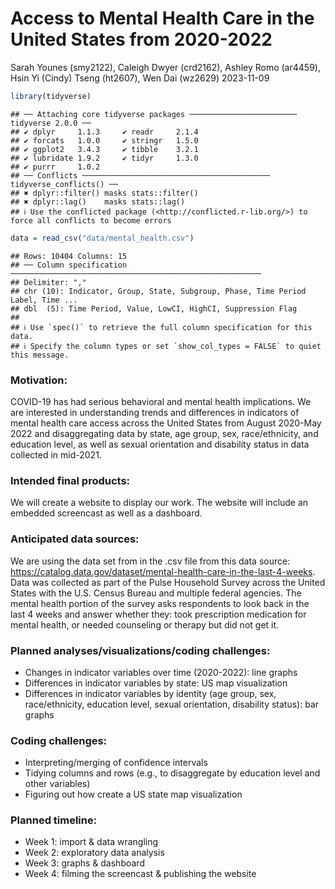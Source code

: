 Access to Mental Health Care in the United States from 2020-2022
================
Sarah Younes (smy2122), Caleigh Dwyer (crd2162), Ashley Romo (ar4459),
Hsin Yi (Cindy) Tseng (ht2607), Wen Dai (wz2629)
2023-11-09

``` r
library(tidyverse)
```

    ## ── Attaching core tidyverse packages ──────────────────────── tidyverse 2.0.0 ──
    ## ✔ dplyr     1.1.3     ✔ readr     2.1.4
    ## ✔ forcats   1.0.0     ✔ stringr   1.5.0
    ## ✔ ggplot2   3.4.3     ✔ tibble    3.2.1
    ## ✔ lubridate 1.9.2     ✔ tidyr     1.3.0
    ## ✔ purrr     1.0.2     
    ## ── Conflicts ────────────────────────────────────────── tidyverse_conflicts() ──
    ## ✖ dplyr::filter() masks stats::filter()
    ## ✖ dplyr::lag()    masks stats::lag()
    ## ℹ Use the conflicted package (<http://conflicted.r-lib.org/>) to force all conflicts to become errors

``` r
data = read_csv("data/mental_health.csv")
```

    ## Rows: 10404 Columns: 15
    ## ── Column specification ────────────────────────────────────────────────────────
    ## Delimiter: ","
    ## chr (10): Indicator, Group, State, Subgroup, Phase, Time Period Label, Time ...
    ## dbl  (5): Time Period, Value, LowCI, HighCI, Suppression Flag
    ## 
    ## ℹ Use `spec()` to retrieve the full column specification for this data.
    ## ℹ Specify the column types or set `show_col_types = FALSE` to quiet this message.

### Motivation:

COVID-19 has had serious behavioral and mental health implications. We
are interested in understanding trends and differences in indicators of
mental health care access across the United States from August 2020-May
2022 and disaggregating data by state, age group, sex, race/ethnicity,
and education level, as well as sexual orientation and disability status
in data collected in mid-2021.

### Intended final products:

We will create a website to display our work. The website will include
an embedded screencast as well as a dashboard.

### Anticipated data sources:

We are using the data set from in the .csv file from this data source:
<https://catalog.data.gov/dataset/mental-health-care-in-the-last-4-weeks>.
Data was collected as part of the Pulse Household Survey across the
United States with the U.S. Census Bureau and multiple federal agencies.
The mental health portion of the survey asks respondents to look back in
the last 4 weeks and answer whether they: took prescription medication
for mental health, or needed counseling or therapy but did not get it.

### Planned analyses/visualizations/coding challenges:

- Changes in indicator variables over time (2020-2022): line graphs
- Differences in indicator variables by state: US map visualization
- Differences in indicator variables by identity (age group, sex,
  race/ethnicity, education level, sexual orientation, disability
  status): bar graphs

### Coding challenges:

- Interpreting/merging of confidence intervals
- Tidying columns and rows (e.g., to disaggregate by education level and
  other variables)
- Figuring out how create a US state map visualization

### Planned timeline:

- Week 1: import & data wrangling
- Week 2: exploratory data analysis
- Week 3: graphs & dashboard
- Week 4: filming the screencast & publishing the website
